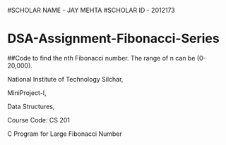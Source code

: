 #SCHOLAR NAME - JAY MEHTA
#SCHOLAR ID - 2012173

# DSA-Assignment-Fibonacci-Series

##Code to find the nth Fibonacci number. The range of n can be (0-20,000).

National Institute of Technology Silchar,

 MiniProject-I, 

 Data Structures, 

 Course Code: CS 201

 C Program for Large Fibonacci Number
